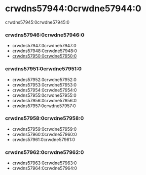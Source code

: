 # crwdns57944:0crwdne57944:0

crwdns57945:0crwdne57945:0

### crwdns57946:0crwdne57946:0

* crwdns57947:0crwdne57947:0
* crwdns57948:0crwdne57948:0
* [crwdns57950:0crwdne57950:0](crwdns57949:0crwdne57949:0)

### crwdns57951:0crwdne57951:0

* crwdns57952:0crwdne57952:0
* crwdns57953:0crwdne57953:0
* crwdns57954:0crwdne57954:0
* crwdns57955:0crwdne57955:0
* crwdns57956:0crwdne57956:0
* crwdns57957:0crwdne57957:0

### crwdns57958:0crwdne57958:0

* crwdns57959:0crwdne57959:0
* crwdns57960:0crwdne57960:0
* crwdns57961:0crwdne57961:0

### crwdns57962:0crwdne57962:0

* crwdns57963:0crwdne57963:0
* crwdns57964:0crwdne57964:0